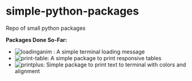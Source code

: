 # simple-python-packages
Repo of small python packages<br>

**Packages Done So-Far:**
- ![**loadinganim :**](https://github.com/adityasm1238/simple-python-packages/tree/master/Loading-Python) A simple terminal loading message
- ![**print-table:**](https://github.com/adityasm1238/simple-python-packages/tree/master/Tables-Python) A simple package to print responsive tables
- ![**printplus:**](https://github.com/adityasm1238/simple-python-packages/tree/master/PrintPlus) Simple package to print text to terminal with colors and alignment

